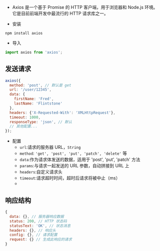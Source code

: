 - Axios 是一个基于 Promise 的 HTTP 客户端，用于浏览器和 Node.js 环境。它是目前前端开发中最流行的 HTTP 请求库之一。

- 安装
```shell
npm install axios
```
- 导入
```js
import axios from 'axios';
```

## 发送请求

```js
axios({
  method: 'post', // 默认是 get
  url: '/user/12345',
  data: {
    firstName: 'Fred',
    lastName: 'Flintstone'
  },
  headers: {'X-Requested-With': 'XMLHttpRequest'},
  timeout: 1000,
  responseType: 'json', // 默认
  // 其他配置...
});
```

- 配置
	- `url`:请求的服务器 URL，`String`
	- `method`: `'get', 'post', 'put', 'patch', 'delete'` 等
	- `data`:作为请求体发送的数据，适用于 'post', 'put', 'patch' 方法
	- `params`:与请求一起发送的 URL 参数，自动拼接到 URL 上
	- `headers`:自定义请求头
	- `timeout`:请求超时时间，超时后请求将被中止（ms）
	- 
##  响应结构

```js
{
  data: {}, // 服务器响应数据
  status: 200, // HTTP 状态码
  statusText: 'OK', // 状态消息
  headers: {}, // 响应头
  config: {}, // 请求配置
  request: {} // 生成此响应的请求
}
```
